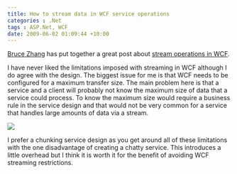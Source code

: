 ```yaml
---
title: How to stream data in WCF service operations
categories : .Net
tags : ASP.Net, WCF
date: 2009-06-02 01:09:44 +10:00
---
```


[Bruce Zhang][0] has put together a great post about [stream operations in WCF][1]. 

I have never liked the limitations imposed with streaming in WCF although I do agree with the design. The biggest issue for me is that WCF needs to be configured for a maximum transfer size. The main problem here is that a service and a client will probably not know the maximum size of data that a service could process. To know the maximum size would require a business rule in the service design and that would not be very common for a service that handles large amounts of data via a stream.

![][2]

I prefer a chunking service design as you get around all of these limitations with the one disadvantage of creating a chatty service. This introduces a little overhead but I think it is worth it for the benefit of avoiding WCF streaming restrictions.

[0]: http://weblogs.asp.net/brucezhang
[1]: http://weblogs.asp.net/brucezhang/archive/2009/06/01/stream-operation-in-wcf.aspx
[2]: http://weblogs.asp.net/aggbug.aspx?PostID=7105005
